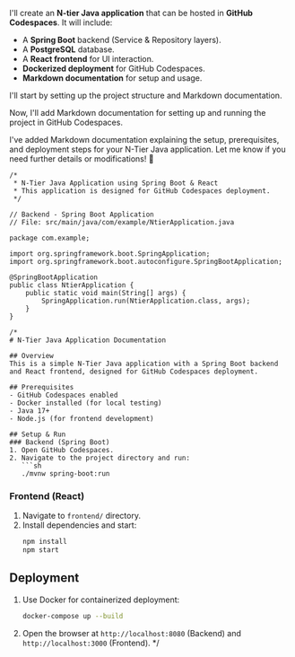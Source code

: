 I'll create an **N-tier Java application** that can be hosted in **GitHub Codespaces**. It will include:  

- A **Spring Boot** backend (Service & Repository layers).  
- A **PostgreSQL** database.  
- A **React frontend** for UI interaction.  
- **Dockerized deployment** for GitHub Codespaces.  
- **Markdown documentation** for setup and usage.  

I'll start by setting up the project structure and Markdown documentation.

Now, I'll add Markdown documentation for setting up and running the project in GitHub Codespaces.

I've added Markdown documentation explaining the setup, prerequisites, and deployment steps for your N-Tier Java application. Let me know if you need further details or modifications! 🚀

```
/*
 * N-Tier Java Application using Spring Boot & React
 * This application is designed for GitHub Codespaces deployment.
 */

// Backend - Spring Boot Application
// File: src/main/java/com/example/NtierApplication.java

package com.example;

import org.springframework.boot.SpringApplication;
import org.springframework.boot.autoconfigure.SpringBootApplication;

@SpringBootApplication
public class NtierApplication {
    public static void main(String[] args) {
        SpringApplication.run(NtierApplication.class, args);
    }
}

/*
# N-Tier Java Application Documentation

## Overview
This is a simple N-Tier Java application with a Spring Boot backend and React frontend, designed for GitHub Codespaces deployment.

## Prerequisites
- GitHub Codespaces enabled
- Docker installed (for local testing)
- Java 17+
- Node.js (for frontend development)

## Setup & Run
### Backend (Spring Boot)
1. Open GitHub Codespaces.
2. Navigate to the project directory and run:
   ```sh
   ./mvnw spring-boot:run
   ```

### Frontend (React)
1. Navigate to `frontend/` directory.
2. Install dependencies and start:
   ```sh
   npm install
   npm start
   ```

## Deployment
1. Use Docker for containerized deployment:
   ```sh
   docker-compose up --build
   ```

2. Open the browser at `http://localhost:8080` (Backend) and `http://localhost:3000` (Frontend).
*/

```